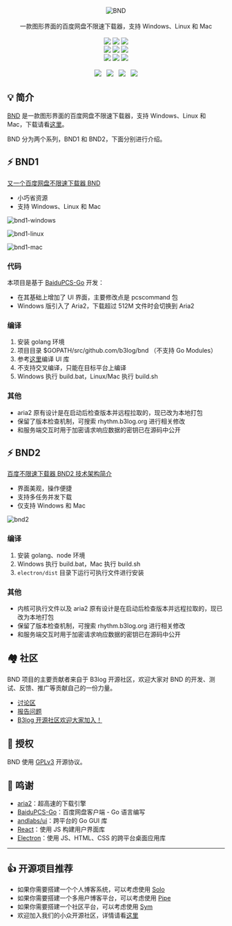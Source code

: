 <p align = "center">
<img alt="BND" src="https://user-images.githubusercontent.com/873584/61258852-25162d00-a7aa-11e9-94eb-00c14707b49a.png">
<br><br>
一款图形界面的百度网盘不限速下载器，支持 Windows、Linux 和 Mac
<br><br>
<a title="Hits" target="_blank" href="https://github.com/b3log/hits"><img src="https://hits.b3log.org/b3log/baidu-netdisk-downloaderx.svg"></a>
<a title="Code Size" target="_blank" href="https://github.com/b3log/baidu-netdisk-downloaderx"><img src="https://img.shields.io/github/languages/code-size/b3log/baidu-netdisk-downloaderx.svg?style=flat-square&color=6699FF"></a>
<a title="GPLv3" target="_blank" href="https://github.com/b3log/baidu-netdisk-downloaderx/blob/master/LICENSE"><img src="https://img.shields.io/badge/license-GPLv3-orange.svg?style=flat-square"></a>
<br>
<a title="GitHub Commits" target="_blank" href="https://github.com/b3log/baidu-netdisk-downloaderx/commits/master"><img src="https://img.shields.io/github/commit-activity/m/b3log/baidu-netdisk-downloaderx.svg?style=flat-square"></a>
<a title="Last Commit" target="_blank" href="https://github.com/b3log/baidu-netdisk-downloaderx/commits/master"><img src="https://img.shields.io/github/last-commit/b3log/baidu-netdisk-downloaderx.svg?style=flat-square&color=FF9900"></a>
<a title="GitHub Pull Requests" target="_blank" href="https://github.com/b3log/baidu-netdisk-downloaderx/pulls"><img src="https://img.shields.io/github/issues-pr-closed/b3log/baidu-netdisk-downloaderx.svg?style=flat-square&color=FF9966"></a>
<br>
<a title="Releases" target="_blank" href="https://github.com/b3log/baidu-netdisk-downloaderx/releases"><img src="https://img.shields.io/github/release/b3log/baidu-netdisk-downloaderx.svg?style=flat-square&color=CC6666"></a>
<a title="Release Date" target="_blank" href="https://github.com/b3log/baidu-netdisk-downloaderx/releases"><img src="https://img.shields.io/github/release-date/b3log/baidu-netdisk-downloaderx.svg?style=flat-square&color=99CCFF"></a>
<a title="Downloads" target="_blank" href="https://github.com/b3log/baidu-netdisk-downloaderx/releases"><img src="https://img.shields.io/github/downloads/b3log/baidu-netdisk-downloaderx/total.svg?style=flat-square&color=99CC99"></a>
<br><br>
<a title="GitHub Watchers" target="_blank" href="https://github.com/b3log/baidu-netdisk-downloaderx/watchers"><img src="https://img.shields.io/github/watchers/b3log/baidu-netdisk-downloaderx.svg?label=Watchers&style=social"></a>&nbsp;&nbsp;
<a title="GitHub Stars" target="_blank" href="https://github.com/b3log/baidu-netdisk-downloaderx/stargazers"><img src="https://img.shields.io/github/stars/b3log/baidu-netdisk-downloaderx.svg?label=Stars&style=social"></a>&nbsp;&nbsp;
<a title="GitHub Forks" target="_blank" href="https://github.com/b3log/baidu-netdisk-downloaderx/network/members"><img src="https://img.shields.io/github/forks/b3log/baidu-netdisk-downloaderx.svg?label=Forks&style=social"></a>&nbsp;&nbsp;
<a title="Author GitHub Followers" target="_blank" href="https://github.com/88250"><img src="https://img.shields.io/github/followers/88250.svg?label=Followers&style=social"></a>

## 💡 简介

[BND](https://github.com/b3log/baidu-netdisk-downloaderx) 是一款图形界面的百度网盘不限速下载器，支持 Windows、Linux 和 Mac，下载请看[这里](https://hacpai.com/article/1563154719934)。

BND 分为两个系列，BND1 和 BND2，下面分别进行介绍。

## ⚡ BND1

[又一个百度网盘不限速下载器 BND](https://hacpai.com/article/1524460877352)

* 小巧省资源
* 支持 Windows、Linux 和 Mac

![bnd1-windows](https://user-images.githubusercontent.com/970828/61263783-cad29780-a7bc-11e9-8920-329035fa8de0.png)

![bnd1-linux](https://user-images.githubusercontent.com/970828/61263781-ca3a0100-a7bc-11e9-8dd5-0a7fa6fe36da.png)

![bnd1-mac](https://user-images.githubusercontent.com/970828/61263782-cad29780-a7bc-11e9-880a-b05dbeb423bf.png)

### 代码

本项目是基于 [BaiduPCS-Go](https://github.com/iikira/BaiduPCS-Go) 开发：

* 在其基础上增加了 UI 界面，主要修改点是 pcscommand 包
* Windows 版引入了 Aria2，下载超过 512M 文件时会切换到 Aria2

### 编译

1. 安装 golang 环境
2. 项目目录 $GOPATH/src/github.com/b3log/bnd （不支持 Go Modules）
3. 参考[这里](https://github.com/andlabs/libui)编译 UI 库
4. 不支持交叉编译，只能在目标平台上编译
5. Windows 执行 build.bat，Linux/Mac 执行 build.sh

### 其他

* aria2 原有设计是在启动后检查版本并远程拉取的，现已改为本地打包
* 保留了版本检查机制，可搜索 rhythm.b3log.org 进行相关修改
* 和服务端交互时用于加密请求响应数据的密钥已在源码中公开

## ⚡ BND2

[百度不限速下载器 BND2 技术架构简介](https://hacpai.com/article/1535277215816)

* 界面美观，操作便捷
* 支持多任务并发下载
* 仅支持 Windows 和 Mac

![bnd2](https://user-images.githubusercontent.com/970828/61263780-ca3a0100-a7bc-11e9-9ef5-8742f20e94c5.png)

### 编译

1. 安装 golang、node 环境
2. Windows 执行 build.bat，Mac 执行 build.sh
3. `electron/dist` 目录下运行可执行文件进行安装

### 其他

* 内核可执行文件以及 aria2 原有设计是在启动后检查版本并远程拉取的，现已改为本地打包
* 保留了版本检查机制，可搜索 rhythm.b3log.org 进行相关修改
* 和服务端交互时用于加密请求响应数据的密钥已在源码中公开

## 🏘️ 社区

BND 项目的主要贡献者来自于 B3log 开源社区，欢迎大家对 BND 的开发、测试、反馈、推广等贡献自己的一份力量。

* [讨论区](https://hacpai.com/tag/bnd)
* [报告问题](https://github.com/b3log/baidu-netdisk-downloaderx/issues/new/choose)
* [B3log 开源社区欢迎大家加入！](https://hacpai.com/article/1463025124998)

## 📄 授权

BND 使用 [GPLv3](https://www.gnu.org/licenses/gpl-3.0.txt) 开源协议。

## 🙏 鸣谢

* [aria2](https://github.com/aria2/aria2)：超高速的下载引擎
* [BaiduPCS-Go](https://github.com/iikira/BaiduPCS-Go)：百度网盘客户端 - Go 语言编写
* [andlabs/ui](https://github.com/andlabs/ui)：跨平台的 Go GUI 库
* [React](https://github.com/facebook/react)：使用 JS 构建用户界面库
* [Electron](https://github.com/electron/electron)：使用 JS、HTML、CSS 的跨平台桌面应用库

---

## 👍 开源项目推荐

* 如果你需要搭建一个个人博客系统，可以考虑使用 [Solo](https://github.com/b3log/solo)
* 如果你需要搭建一个多用户博客平台，可以考虑使用 [Pipe](https://github.com/b3log/pipe)
* 如果你需要搭建一个社区平台，可以考虑使用 [Sym](https://github.com/b3log/symphony)
* 欢迎加入我们的小众开源社区，详情请看[这里](https://hacpai.com/article/1463025124998)
